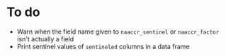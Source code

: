 # To do

-   Warn when the field name given to `naaccr_sentinel` or `naaccr_factor` isn't
    actually a field
-   Print sentinel values of `sentineled` columns in a data frame
